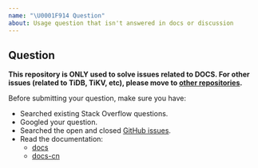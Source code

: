 ```yaml
---
name: "\U0001F914 Question"
about: Usage question that isn't answered in docs or discussion
---
```


## Question

**This repository is ONLY used to solve issues related to DOCS.
For other issues (related to TiDB, TiKV, etc), please move to [other repositories](https://github.com/pingcap/).**  

Before submitting your question, make sure you have:

- Searched existing Stack Overflow questions.
- Googled your question.
- Searched the open and closed [GitHub issues](https://github.com/pingcap/docs/issues?utf8=%E2%9C%93&q=is%3Aissue).
- Read the documentation: 
  - [docs](https://github.com/pingcap/docs)
  - [docs-cn](https://github.com/pingcap/docs-cn)
